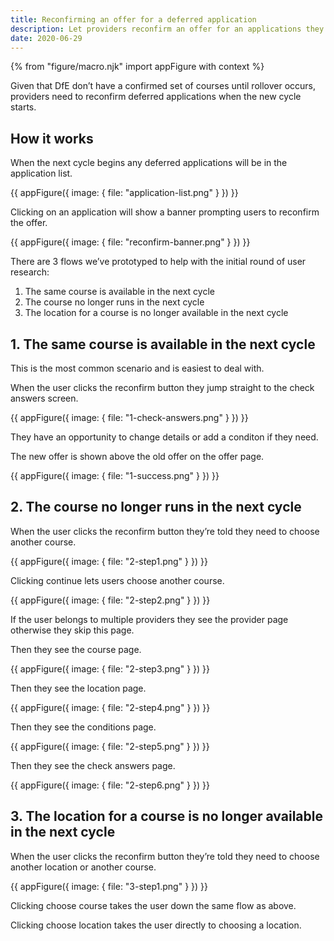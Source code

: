 ```yaml
---
title: Reconfirming an offer for a deferred application
description: Let providers reconfirm an offer for an applications they deferred
date: 2020-06-29
---
```


{% from "figure/macro.njk" import appFigure with context %}

Given that DfE don’t have a confirmed set of courses until rollover occurs, providers need to reconfirm deferred applications when the new cycle starts.

## How it works

When the next cycle begins any deferred applications will be in the application list.

{{ appFigure({
  image: {
    file: "application-list.png"
  }
}) }}

Clicking on an application will show a banner prompting users to reconfirm the offer.

{{ appFigure({
  image: {
    file: "reconfirm-banner.png"
  }
}) }}

There are 3 flows we’ve prototyped to help with the initial round of user research:

1. The same course is available in the next cycle
2. The course no longer runs in the next cycle
3. The location for a course is no longer available in the next cycle

## 1. The same course is available in the next cycle

This is the most common scenario and is easiest to deal with.

When the user clicks the reconfirm button they jump straight to the check answers screen.

{{ appFigure({
  image: {
    file: "1-check-answers.png"
  }
}) }}

They have an opportunity to change details or add a conditon if they need.

The new offer is shown above the old offer on the offer page.

{{ appFigure({
  image: {
    file: "1-success.png"
  }
}) }}

## 2. The course no longer runs in the next cycle

When the user clicks the reconfirm button they’re told they need to choose another course.

{{ appFigure({
  image: {
    file: "2-step1.png"
  }
}) }}

Clicking continue lets users choose another course.

{{ appFigure({
  image: {
    file: "2-step2.png"
  }
}) }}

If the user belongs to multiple providers they see the provider page otherwise they skip this page.

Then they see the course page.

{{ appFigure({
  image: {
    file: "2-step3.png"
  }
}) }}

Then they see the location page.

{{ appFigure({
  image: {
    file: "2-step4.png"
  }
}) }}

Then they see the conditions page.

{{ appFigure({
  image: {
    file: "2-step5.png"
  }
}) }}

Then they see the check answers page.

{{ appFigure({
  image: {
    file: "2-step6.png"
  }
}) }}

## 3. The location for a course is no longer available in the next cycle

When the user clicks the reconfirm button they’re told they need to choose another location or another course.

{{ appFigure({
  image: {
    file: "3-step1.png"
  }
}) }}

Clicking choose course takes the user down the same flow as above.

Clicking choose location takes the user directly to choosing a location.
